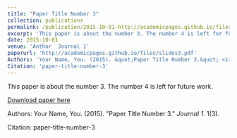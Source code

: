 ```yaml
---
title: "Paper Title Number 3"
collection: publications
permalink: /publication/2015-10-01-http://academicpages.github.io/files/paper3.pdf
excerpt: 'This paper is about the number 3. The number 4 is left for future work.'
date: 2015-10-01
venue: 'Anthor  Journal 1'
paperurl: 'http://academicpages.github.io/files/slides3.pdf'
Authors: 'Your Name, You. (2015). &quot;Paper Title Number 3.&quot; <i>Journal 1</i>. 1(3).'
Citation: 'paper-title-number-3'
---
```

This paper is about the number 3. The number 4 is left for future work.

[Download paper here](http://academicpages.github.io/files/slides3.pdf)

Authors: Your Name, You. (2015). "Paper Title Number 3." <i>Journal 1</i>. 1(3).


Citation: paper-title-number-3